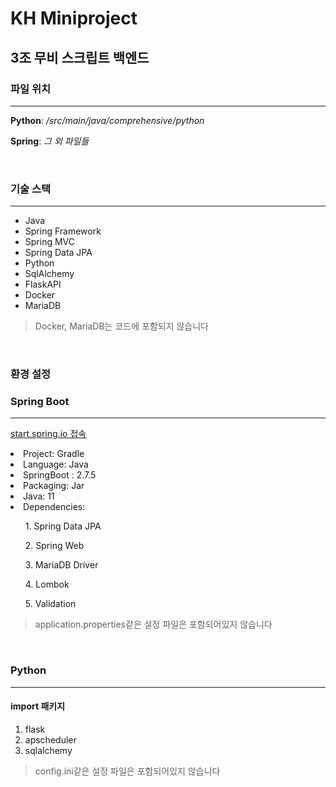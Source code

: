 # KH Miniproject

## 3조 무비 스크립트 백엔드

### 파일 위치

---

**Python**: */src/main/java/comprehensive/python*

**Spring**: *그 외 파일들*

<br>

### 기술 스택

---
- Java
- Spring Framework 
- Spring MVC 
- Spring Data JPA
- Python
- SqlAlchemy
- FlaskAPI
- Docker
- MariaDB
> Docker, MariaDB는 코드에 포함되지 않습니다

<br>

### 환경 설정

### Spring Boot

---

[start.spring.io 접속](http://start.spring.io)

<li>Project: Gradle</li>
<li>Language: Java</li>
<li>SpringBoot : 2.7.5</li>
<li>Packaging: Jar</li>
<li>Java: 11</li>
<li>Dependencies:</li>
<ol>1. Spring Data JPA</ol>
<ol>2. Spring Web</ol>
<ol>3. MariaDB Driver</ol>
<ol>4. Lombok</ol>
<ol>5. Validation</ol>

> application.properties같은 설정 파일은 포함되어있지 않습니다

<br>

### Python

---

#### import 패키지

1. flask
2. apscheduler
3. sqlalchemy

> config.ini같은 설정 파일은 포함되어있지 않습니다
